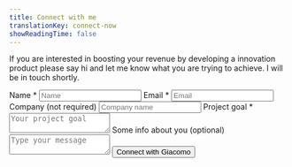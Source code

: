 ```yaml
---
title: Connect with me
translationKey: connect-now
showReadingTime: false
---
```


If you are interested in boosting your revenue by developing a innovation product please say hi and let me know what you are trying to achieve. I will be in touch shortly.

<form class="vertical-form" action="https://submit-form.com/tDV76DEuK" method="POST>
 <label for="name">Name *</label>
  <input type="text" id="name" name="name" placeholder="Name" required="" />
  <label for="email">Email *</label>
  <input type="email" id="email" name="email" placeholder="Email" required="" />
   <label for="Company">Company (not required)</label>
  <input type="text" id="company" name="company" placeholder="Company name" required="false" />
<label for="project">Project goal *</label>
<textarea
id="project"
name="project"
placeholder="Your project goal"
required="true">
</textarea>
<label for="message">Some info about you (optional)</label>
<textarea
id="message"
name="message"
placeholder="Type your message"
required="false">
</textarea>
<button id="form-button" type="submit">Connect with Giacomo</button>

</form>
